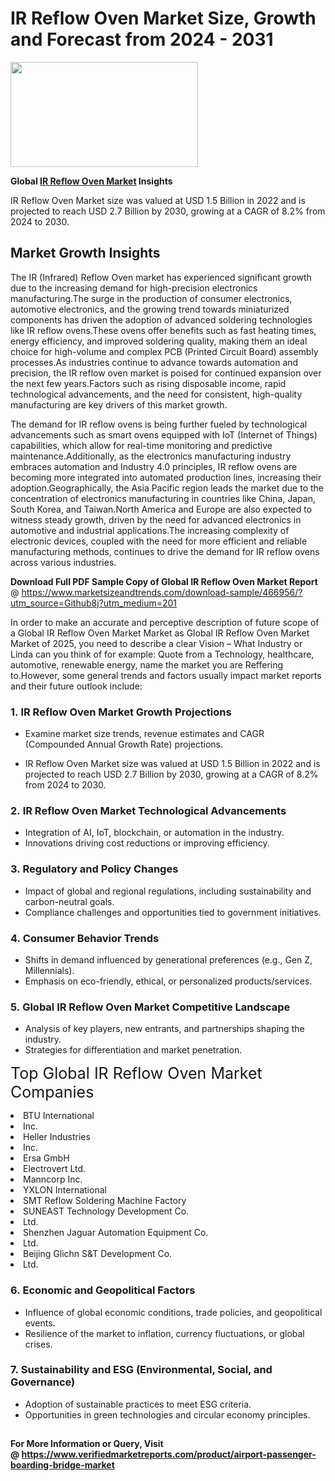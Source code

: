 <H1>IR Reflow Oven Market Size, Growth and Forecast from 2024 - 2031</H1><img class="aligncenter size-medium wp-image-584254" src="https://thirdeyenews.in/wp-content/uploads/2024/09/Global-Market-Research-300x168.jpeg" alt="" width="300" height="168" /><p><strong>Global&nbsp;<a href="https://www.marketsizeandtrends.com/download-sample/466956/?utm_source=Github8j?utm_medium=201">IR Reflow Oven Market</a> Insights</strong></p><p>IR Reflow Oven Market size was valued at USD 1.5 Billion in 2022 and is projected to reach USD 2.7 Billion by 2030, growing at a CAGR of 8.2% from 2024 to 2030.</p><p><h2>Market Growth Insights</h2> <p>The IR (Infrared) Reflow Oven market has experienced significant growth due to the increasing demand for high-precision electronics manufacturing.The surge in the production of consumer electronics, automotive electronics, and the growing trend towards miniaturized components has driven the adoption of advanced soldering technologies like IR reflow ovens.These ovens offer benefits such as fast heating times, energy efficiency, and improved soldering quality, making them an ideal choice for high-volume and complex PCB (Printed Circuit Board) assembly processes.As industries continue to advance towards automation and precision, the IR reflow oven market is poised for continued expansion over the next few years.Factors such as rising disposable income, rapid technological advancements, and the need for consistent, high-quality manufacturing are key drivers of this market growth.</p> <p>The demand for IR reflow ovens is being further fueled by technological advancements such as smart ovens equipped with IoT (Internet of Things) capabilities, which allow for real-time monitoring and predictive maintenance.Additionally, as the electronics manufacturing industry embraces automation and Industry 4.0 principles, IR reflow ovens are becoming more integrated into automated production lines, increasing their adoption.Geographically, the Asia Pacific region leads the market due to the concentration of electronics manufacturing in countries like China, Japan, South Korea, and Taiwan.North America and Europe are also expected to witness steady growth, driven by the need for advanced electronics in automotive and industrial applications.The increasing complexity of electronic devices, coupled with the need for more efficient and reliable manufacturing methods, continues to drive the demand for IR reflow ovens across various industries.</p> <p><span class=""><strong>Download Full PDF Sample Copy of Global IR Reflow Oven Market Report</strong> @ <a href="https://www.marketsizeandtrends.com/download-sample/466956/?utm_source=Github8j?utm_medium=201" target="_blank">https://www.marketsizeandtrends.com/download-sample/466956/?utm_source=Github8j?utm_medium=201</a></span></p><p>In order to make an accurate and perceptive description of future scope of a Global&nbsp;IR Reflow Oven Market Market as Global&nbsp;IR Reflow Oven Market Market of 2025, you need to describe a clear Vision &ndash; What Industry or Linda can you think of for example: Quote from a Technology, healthcare, automotive, renewable energy, name the market you are Reffering to.However, some general trends and factors usually impact market reports and their future outlook include:</p><h3>1.&nbsp;<strong>IR Reflow Oven Market Growth Projections</strong></h3><ul><li>Examine market size trends, revenue estimates and CAGR (Compounded Annual Growth Rate) projections.</li><li><p>IR Reflow Oven Market size was valued at USD 1.5 Billion in 2022 and is projected to reach USD 2.7 Billion by 2030, growing at a CAGR of 8.2% from 2024 to 2030.</p></li></ul><h3>2.&nbsp;<strong>IR Reflow Oven Market Technological Advancements</strong></h3><ul><li>Integration of AI, IoT, blockchain, or automation in the industry.</li><li>Innovations driving cost reductions or improving efficiency.</li></ul><h3>3.&nbsp;<strong>Regulatory and Policy Changes</strong></h3><ul><li>Impact of global and regional regulations, including sustainability and carbon-neutral goals.</li><li>Compliance challenges and opportunities tied to government initiatives.</li></ul><h3>4.&nbsp;<strong>Consumer Behavior Trends</strong></h3><ul><li>Shifts in demand influenced by generational preferences (e.g., Gen Z, Millennials).</li><li>Emphasis on eco-friendly, ethical, or personalized products/services.</li></ul><h3>5.&nbsp;<strong>Global IR Reflow Oven Market Competitive Landscape</strong></h3><ul><li>Analysis of key players, new entrants, and partnerships shaping the industry.</li><li>Strategies for differentiation and market penetration.</li></ul><p data-pm-slice="1 1 []"><span style="color: inherit; font-family: inherit; font-size: 25px;">Top Global IR Reflow Oven Market Companies</span></p><div class="" data-test-id=""><p><li>BTU International</li><li> Inc.</li><li> Heller Industries</li><li> Inc.</li><li> Ersa GmbH</li><li> Electrovert Ltd.</li><li> Manncorp Inc.</li><li> YXLON International</li><li> SMT Reflow Soldering Machine Factory</li><li> SUNEAST Technology Development Co.</li><li> Ltd.</li><li> Shenzhen Jaguar Automation Equipment Co.</li><li> Ltd.</li><li> Beijing Glichn S&T Development Co.</li><li> Ltd.</li></p></div><h3>6.&nbsp;<strong>Economic and Geopolitical Factors</strong></h3><ul><li>Influence of global economic conditions, trade policies, and geopolitical events.</li><li>Resilience of the market to inflation, currency fluctuations, or global crises.</li></ul><h3>7.&nbsp;<strong>Sustainability and ESG (Environmental, Social, and Governance)</strong></h3><ul><li>Adoption of sustainable practices to meet ESG criteria.</li><li>Opportunities in green technologies and circular economy principles.</li></ul><h2><strong style="font-size: 14px;">For More Information or Query, Visit @&nbsp;</strong><a style="background-color: #ffffff; font-size: 14px;" href="https://www.marketsizeandtrends.com/report/ir-reflow-oven-market/" target="_blank">https://www.verifiedmarketreports.com/product/airport-passenger-boarding-bridge-market</a></h2>